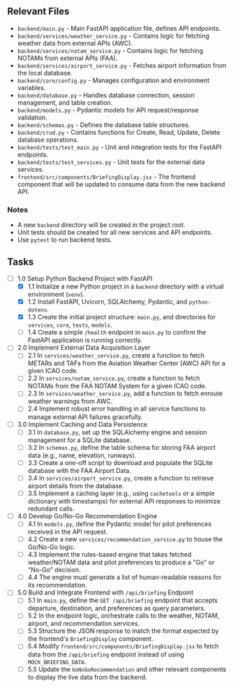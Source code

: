 ## Relevant Files

- `backend/main.py` - Main FastAPI application file, defines API endpoints.
- `backend/services/weather_service.py` - Contains logic for fetching weather data from external APIs (AWC).
- `backend/services/notam_service.py` - Contains logic for fetching NOTAMs from external APIs (FAA).
- `backend/services/airport_service.py` - Fetches airport information from the local database.
- `backend/core/config.py` - Manages configuration and environment variables.
- `backend/database.py` - Handles database connection, session management, and table creation.
- `backend/models.py` - Pydantic models for API request/response validation.
- `backend/schemas.py` - Defines the database table structures.
- `backend/crud.py` - Contains functions for Create, Read, Update, Delete database operations.
- `backend/tests/test_main.py` - Unit and integration tests for the FastAPI endpoints.
- `backend/tests/test_services.py` - Unit tests for the external data services.
- `frontend/src/components/BriefingDisplay.jsx` - The frontend component that will be updated to consume data from the new backend API.

### Notes

- A new `backend` directory will be created in the project root.
- Unit tests should be created for all new services and API endpoints.
- Use `pytest` to run backend tests.

## Tasks

- [ ] 1.0 Setup Python Backend Project with FastAPI
  - [x] 1.1 Initialize a new Python project in a `backend` directory with a virtual environment (`venv`).
  - [x] 1.2 Install FastAPI, Uvicorn, SQLAlchemy, Pydantic, and `python-dotenv`.
  - [x] 1.3 Create the initial project structure: `main.py`, and directories for `services`, `core`, `tests`, `models`.
  - [ ] 1.4 Create a simple `/health` endpoint in `main.py` to confirm the FastAPI application is running correctly.
- [ ] 2.0 Implement External Data Acquisition Layer
  - [ ] 2.1 In `services/weather_service.py`, create a function to fetch METARs and TAFs from the Aviation Weather Center (AWC) API for a given ICAO code.
  - [ ] 2.2 In `services/notam_service.py`, create a function to fetch NOTAMs from the FAA NOTAM System for a given ICAO code.
  - [ ] 2.3 In `services/weather_service.py`, add a function to fetch enroute weather warnings from AWC.
  - [ ] 2.4 Implement robust error handling in all service functions to manage external API failures gracefully.
- [ ] 3.0 Implement Caching and Data Persistence
  - [ ] 3.1 In `database.py`, set up the SQLAlchemy engine and session management for a SQLite database.
  - [ ] 3.2 In `schemas.py`, define the table schema for storing FAA airport data (e.g., name, elevation, runways).
  - [ ] 3.3 Create a one-off script to download and populate the SQLite database with the FAA Airport Data.
  - [ ] 3.4 In `services/airport_service.py`, create a function to retrieve airport details from the database.
  - [ ] 3.5 Implement a caching layer (e.g., using `cachetools` or a simple dictionary with timestamps) for external API responses to minimize redundant calls.
- [ ] 4.0 Develop Go/No-Go Recommendation Engine
  - [ ] 4.1 In `models.py`, define the Pydantic model for pilot preferences received in the API request.
  - [ ] 4.2 Create a new `services/recommendation_service.py` to house the Go/No-Go logic.
  - [ ] 4.3 Implement the rules-based engine that takes fetched weather/NOTAM data and pilot preferences to produce a "Go" or "No-Go" decision.
  - [ ] 4.4 The engine must generate a list of human-readable reasons for its recommendation.
- [ ] 5.0 Build and Integrate Frontend with `/api/briefing` Endpoint
  - [ ] 5.1 In `main.py`, define the `GET /api/briefing` endpoint that accepts departure, destination, and preferences as query parameters.
  - [ ] 5.2 In the endpoint logic, orchestrate calls to the weather, NOTAM, airport, and recommendation services.
  - [ ] 5.3 Structure the JSON response to match the format expected by the frontend's `BriefingDisplay` component.
  - [ ] 5.4 Modify `frontend/src/components/BriefingDisplay.jsx` to fetch data from the `/api/briefing` endpoint instead of using `MOCK_BRIEFING_DATA`.
  - [ ] 5.5 Update the `GoNoGoRecommendation` and other relevant components to display the live data from the backend.
